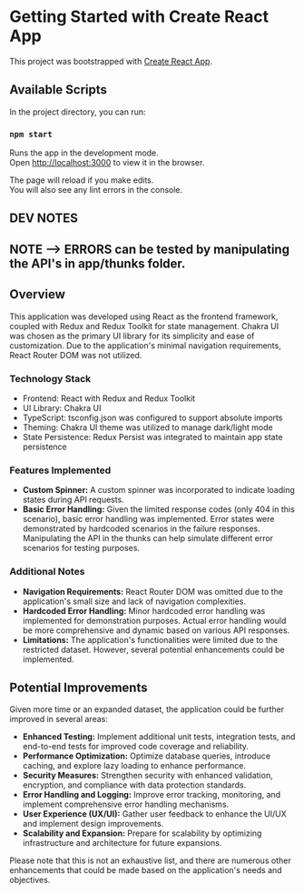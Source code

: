 # Getting Started with Create React App

This project was bootstrapped with [Create React App](https://github.com/facebook/create-react-app).

## Available Scripts

In the project directory, you can run:

### `npm start`

Runs the app in the development mode.\
Open [http://localhost:3000](http://localhost:3000) to view it in the browser.

The page will reload if you make edits.\
You will also see any lint errors in the console.

## DEV NOTES

## NOTE --> ERRORS can be tested by manipulating the API's in app/thunks folder.

## Overview

This application was developed using React as the frontend framework, coupled with Redux and Redux Toolkit for state management. Chakra UI was chosen as the primary UI library for its simplicity and ease of customization. Due to the application's minimal navigation requirements, React Router DOM was not utilized.

### Technology Stack

- Frontend: React with Redux and Redux Toolkit
- UI Library: Chakra UI
- TypeScript: tsconfig.json was configured to support absolute imports
- Theming: Chakra UI theme was utilized to manage dark/light mode
- State Persistence: Redux Persist was integrated to maintain app state persistence

### Features Implemented

- **Custom Spinner:** A custom spinner was incorporated to indicate loading states during API requests.
- **Basic Error Handling:** Given the limited response codes (only 404 in this scenario), basic error handling was implemented. Error states were demonstrated by hardcoded scenarios in the failure responses. Manipulating the API in the thunks can help simulate different error scenarios for testing purposes.

### Additional Notes

- **Navigation Requirements:** React Router DOM was omitted due to the application's small size and lack of navigation complexities.
- **Hardcoded Error Handling:** Minor hardcoded error handling was implemented for demonstration purposes. Actual error handling would be more comprehensive and dynamic based on various API responses.
- **Limitations:** The application's functionalities were limited due to the restricted dataset. However, several potential enhancements could be implemented.

## Potential Improvements

Given more time or an expanded dataset, the application could be further improved in several areas:

- **Enhanced Testing:** Implement additional unit tests, integration tests, and end-to-end tests for improved code coverage and reliability.
- **Performance Optimization:** Optimize database queries, introduce caching, and explore lazy loading to enhance performance.
- **Security Measures:** Strengthen security with enhanced validation, encryption, and compliance with data protection standards.
- **Error Handling and Logging:** Improve error tracking, monitoring, and implement comprehensive error handling mechanisms.
- **User Experience (UX/UI):** Gather user feedback to enhance the UI/UX and implement design improvements.
- **Scalability and Expansion:** Prepare for scalability by optimizing infrastructure and architecture for future expansions.

Please note that this is not an exhaustive list, and there are numerous other enhancements that could be made based on the application's needs and objectives.
